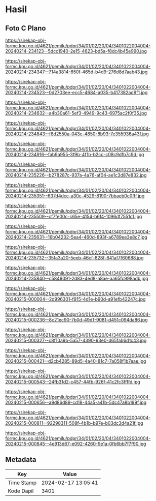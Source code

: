 # Hasil

## Foto C Plano

https://sirekap-obj-formc.kpu.go.id/4621/pemilu/pdpr/34/01/02/20/04/3401022004004-20240214-234123--5dcc1940-2e15-4623-bd5a-f8dc4b45e990.jpg

https://sirekap-obj-formc.kpu.go.id/4621/pemilu/pdpr/34/01/02/20/04/3401022004004-20240214-234347--714a3814-650f-465d-b4d9-276d8d7aab43.jpg

https://sirekap-obj-formc.kpu.go.id/4621/pemilu/pdpr/34/01/02/20/04/3401022004004-20240214-234523--0d2703ee-ecc5-4684-a035-b417382ad9f1.jpg

https://sirekap-obj-formc.kpu.go.id/4621/pemilu/pdpr/34/01/02/20/04/3401022004004-20240214-234632--a4b30a61-5ef3-4949-9c43-6975ac2f0f35.jpg

https://sirekap-obj-formc.kpu.go.id/4621/pemilu/pdpr/34/01/02/20/04/3401022004004-20240214-234843--f8d2550a-043c-4850-8b93-7e355936a43f.jpg

https://sirekap-obj-formc.kpu.go.id/4621/pemilu/pdpr/34/01/02/20/04/3401022004004-20240214-234916--fab9a955-3f9b-4f1b-b2cc-c08c9dfb7c9d.jpg

https://sirekap-obj-formc.kpu.go.id/4621/pemilu/pdpr/34/01/02/20/04/3401022004004-20240214-235226--b278287c-937a-4a76-af04-ae1c3d87e832.jpg

https://sirekap-obj-formc.kpu.go.id/4621/pemilu/pdpr/34/01/02/20/04/3401022004004-20240214-235351--637d4dcc-a30c-4529-8190-7bbaeb0c0fff.jpg

https://sirekap-obj-formc.kpu.go.id/4621/pemilu/pdpr/34/01/02/20/04/3401022004004-20240214-235509--cf7fe00c-c65e-4154-b6f4-1096df7551c1.jpg

https://sirekap-obj-formc.kpu.go.id/4621/pemilu/pdpr/34/01/02/20/04/3401022004004-20240214-235631--16b04232-5ea4-460d-893f-a6789ee3e8c7.jpg

https://sirekap-obj-formc.kpu.go.id/4621/pemilu/pdpr/34/01/02/20/04/3401022004004-20240214-235732--35fa3a20-5eeb-46cf-828f-641af7f60688.jpg

https://sirekap-obj-formc.kpu.go.id/4621/pemilu/pdpr/34/01/02/20/04/3401022004004-20240214-235840--c5849091-2d83-4ed8-a8ae-aa65fc998adb.jpg

https://sirekap-obj-formc.kpu.go.id/4621/pemilu/pdpr/34/01/02/20/04/3401022004004-20240215-000004--2d996301-f915-4d1e-b90d-a91efb42247c.jpg

https://sirekap-obj-formc.kpu.go.id/4621/pemilu/pdpr/34/01/02/20/04/3401022004004-20240215-000236--8c21ec90-7b0d-49d1-9081-d451c094da86.jpg

https://sirekap-obj-formc.kpu.go.id/4621/pemilu/pdpr/34/01/02/20/04/3401022004004-20240215-000327--c8f10a9b-5a57-4390-93e0-d65fab6d1c43.jpg

https://sirekap-obj-formc.kpu.go.id/4621/pemilu/pdpr/34/01/02/20/04/3401022004004-20240215-000421--d2cb4285-89d5-4a40-81c7-7a058f1b7eae.jpg

https://sirekap-obj-formc.kpu.go.id/4621/pemilu/pdpr/34/01/02/20/04/3401022004004-20240215-000543--24fb31d2-c457-44fb-926f-41c2fc3ffffd.jpg

https://sirekap-obj-formc.kpu.go.id/4621/pemilu/pdpr/34/01/02/20/04/3401022004004-20240215-000656--a9d86d89-cd18-44a5-a41b-5dc47a8b199f.jpg

https://sirekap-obj-formc.kpu.go.id/4621/pemilu/pdpr/34/01/02/20/04/3401022004004-20240215-000811--92298311-508f-4b1b-b97e-b03dc3d4a21f.jpg

https://sirekap-obj-formc.kpu.go.id/4621/pemilu/pdpr/34/01/02/20/04/3401022004004-20240215-000845--4e913d67-e092-4260-9e1a-0fb6bb7f7f90.jpg


## Metadata

| Key        | Value               |
| ---------- | ------------------- |
| Time Stamp | 2024-02-17 13:05:41 |
| Kode Dapil | 3401                |



